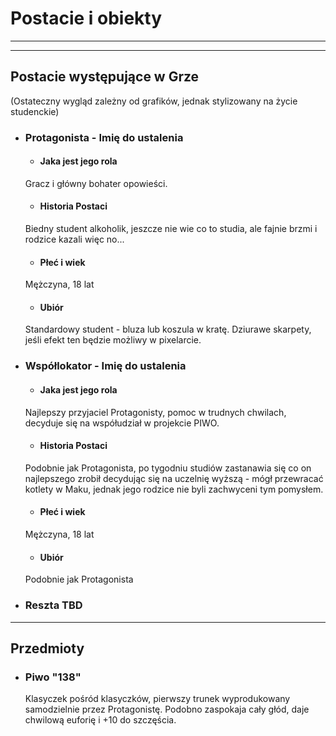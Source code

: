 # Postacie i obiekty

---
---

## Postacie występujące w Grze
(Ostateczny wygląd zależny od grafików, jednak stylizowany na życie studenckie)

- ### Protagonista - Imię do ustalenia
	- #### Jaka jest jego rola
    Gracz i główny bohater opowieści.
	- #### Historia Postaci
    Biedny student alkoholik, jeszcze nie wie co to studia, ale fajnie brzmi i rodzice kazali więc no...
	- #### Płeć i wiek
    Mężczyna, 18 lat
    - #### Ubiór
    Standardowy student - bluza lub koszula w kratę. Dziurawe skarpety, jeśli efekt ten będzie możliwy w pixelarcie.
- ### Współlokator - Imię do ustalenia
	- #### Jaka jest jego rola
    Najlepszy przyjaciel Protagonisty, pomoc w trudnych chwilach, decyduje się na współudział w projekcie PIWO.
	- #### Historia Postaci
    Podobnie jak Protagonista, po tygodniu studiów zastanawia się co on najlepszego zrobił decydując się na uczelnię wyższą - mógł przewracać kotlety w Maku, jednak jego rodzice nie byli zachwyceni tym pomysłem.
	- #### Płeć i wiek
    Mężczyna, 18 lat
    - #### Ubiór
    Podobnie jak Protagonista
- ### Reszta TBD
	  
---

## Przedmioty 

- ### Piwo "138"
  Klasyczek pośród klasyczków, pierwszy trunek wyprodukowany samodzielnie przez Protagonistę. Podobno zaspokaja cały głód, daje chwilową euforię i +10 do szczęścia.
